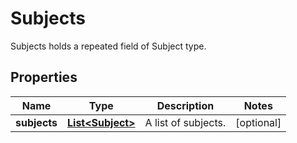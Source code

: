 

# Subjects

Subjects holds a repeated field of Subject type.

## Properties

| Name | Type | Description | Notes |
|------------ | ------------- | ------------- | -------------|
|**subjects** | [**List&lt;Subject&gt;**](Subject.md) | A list of subjects. |  [optional] |



